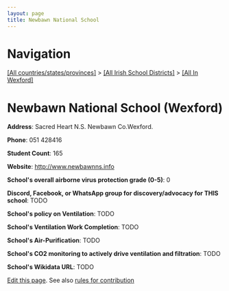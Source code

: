 ```yaml
---
layout: page
title: Newbawn National School
---
```

# Navigation

[[All countries/states/provinces]](../../..) > [[All Irish School Districts]](../..) > [[All In Wexford]](..)

# Newbawn National School (Wexford)

**Address**: Sacred Heart N.S. Newbawn Co.Wexford.

**Phone**: 051 428416

**Student Count**: 165

**Website**: <http://www.newbawnns.info>

**School's overall airborne virus protection grade (0-5)**: 0

**Discord, Facebook, or WhatsApp group for discovery/advocacy for THIS school**: TODO

**School's policy on Ventilation**: TODO

**School's Ventilation Work Completion**: TODO

**School's Air-Purification**: TODO

**School's CO2 monitoring to actively drive ventilation and filtration**: TODO

**School's Wikidata URL**: TODO


[Edit this page](https://github.com/ventilate-schools/Ireland/edit/main/./Wexford/Newbawn_National_School.md). See also [rules for contribution](../../../contribution-rules/)